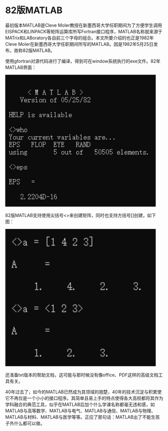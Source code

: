 # 82版MATLAB
最初版本MATLAB是Cleve Moler教授在新墨西哥大学任职期间为了方便学生调用EISPACK和LINPACK等矩阵运算库所写Fortran接口程序，MATLAB名称就来源于MATrix和LABoratory各自前三个字母的组合。本文所要介绍的也正是1982年Cleve Moler在新墨西哥大学任职期间所写的MATLAB。因是1982年5月25日发布，故称82版MATLAB。


使用gfortran对源代码进行了编译，得到可在window系统执行的exe文件。82年MATLAB界面：

<img src=fig/UI.png width="480" />

82版MATLAB支持使用尖括号<>来创建矩阵，同时也支持方括号[]创建，如下图：

<img src=fig/create_matrix.png width="480" />

还准备txt版本的帮助文档，这可能与那时候没有像office、PDF这样的高级文档工具有关。

40年过去了，如今的MATLAB已然成为其领域的翘楚，40年的技术沉淀与积累使它不再仅是一个小小的接口程序。其简单且易上手的特点使得各大高校都将其作为学科融合的典范工具，似乎在MATLAB后加个什么学课名称都毫无违和感，如MATLAB与高等数学、MATLAB与电气、MATLAB与通信、MATLAB与物理、MATLAB与材料、MATLAB与医学等等。正应了那句话：MATLAB出了不能生孩子外什么都可以做。

